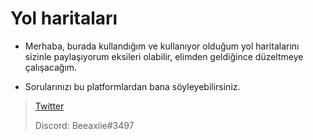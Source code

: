 # Yol haritaları

- Merhaba, burada kullandığım ve kullanıyor olduğum yol haritalarını sizinle paylaşıyorum eksileri olabilir, elimden geldiğince düzeltmeye çalışacağım.

- Sorularınızı bu platformlardan bana söyleyebilirsiniz.
> [Twitter](https://twitter.com/beeaxiie)
>
> Discord: Beeaxiie#3497 
